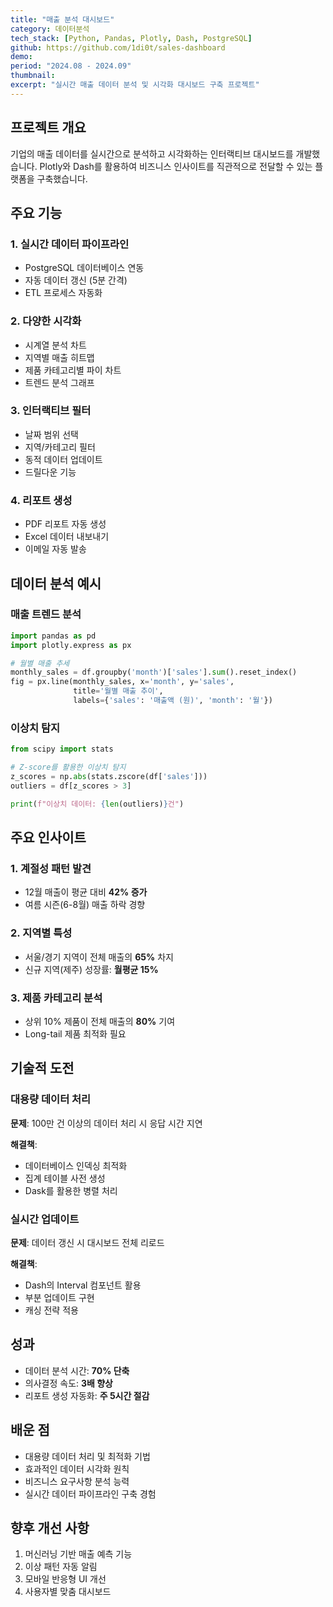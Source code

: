 ```yaml
---
title: "매출 분석 대시보드"
category: 데이터분석
tech_stack: [Python, Pandas, Plotly, Dash, PostgreSQL]
github: https://github.com/1di0t/sales-dashboard
demo:
period: "2024.08 - 2024.09"
thumbnail:
excerpt: "실시간 매출 데이터 분석 및 시각화 대시보드 구축 프로젝트"
---
```


## 프로젝트 개요

기업의 매출 데이터를 실시간으로 분석하고 시각화하는 인터랙티브 대시보드를 개발했습니다. Plotly와 Dash를 활용하여 비즈니스 인사이트를 직관적으로 전달할 수 있는 플랫폼을 구축했습니다.

## 주요 기능

### 1. 실시간 데이터 파이프라인
- PostgreSQL 데이터베이스 연동
- 자동 데이터 갱신 (5분 간격)
- ETL 프로세스 자동화

### 2. 다양한 시각화
- 시계열 분석 차트
- 지역별 매출 히트맵
- 제품 카테고리별 파이 차트
- 트렌드 분석 그래프

### 3. 인터랙티브 필터
- 날짜 범위 선택
- 지역/카테고리 필터
- 동적 데이터 업데이트
- 드릴다운 기능

### 4. 리포트 생성
- PDF 리포트 자동 생성
- Excel 데이터 내보내기
- 이메일 자동 발송

## 데이터 분석 예시

### 매출 트렌드 분석
```python
import pandas as pd
import plotly.express as px

# 월별 매출 추세
monthly_sales = df.groupby('month')['sales'].sum().reset_index()
fig = px.line(monthly_sales, x='month', y='sales',
              title='월별 매출 추이',
              labels={'sales': '매출액 (원)', 'month': '월'})
```

### 이상치 탐지
```python
from scipy import stats

# Z-score를 활용한 이상치 탐지
z_scores = np.abs(stats.zscore(df['sales']))
outliers = df[z_scores > 3]

print(f"이상치 데이터: {len(outliers)}건")
```

## 주요 인사이트

### 1. 계절성 패턴 발견
- 12월 매출이 평균 대비 **42% 증가**
- 여름 시즌(6-8월) 매출 하락 경향

### 2. 지역별 특성
- 서울/경기 지역이 전체 매출의 **65%** 차지
- 신규 지역(제주) 성장률: **월평균 15%**

### 3. 제품 카테고리 분석
- 상위 10% 제품이 전체 매출의 **80%** 기여
- Long-tail 제품 최적화 필요

## 기술적 도전

### 대용량 데이터 처리
**문제**: 100만 건 이상의 데이터 처리 시 응답 시간 지연

**해결책**:
- 데이터베이스 인덱싱 최적화
- 집계 테이블 사전 생성
- Dask를 활용한 병렬 처리

### 실시간 업데이트
**문제**: 데이터 갱신 시 대시보드 전체 리로드

**해결책**:
- Dash의 Interval 컴포넌트 활용
- 부분 업데이트 구현
- 캐싱 전략 적용

## 성과

- 데이터 분석 시간: **70% 단축**
- 의사결정 속도: **3배 향상**
- 리포트 생성 자동화: **주 5시간 절감**

## 배운 점

- 대용량 데이터 처리 및 최적화 기법
- 효과적인 데이터 시각화 원칙
- 비즈니스 요구사항 분석 능력
- 실시간 데이터 파이프라인 구축 경험

## 향후 개선 사항

1. 머신러닝 기반 매출 예측 기능
2. 이상 패턴 자동 알림
3. 모바일 반응형 UI 개선
4. 사용자별 맞춤 대시보드
